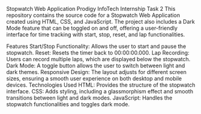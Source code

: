 Stopwatch Web Application
Prodigy InfoTech Internship Task 2
This repository contains the source code for a Stopwatch Web Application created using HTML, CSS, and JavaScript. The project also includes a Dark Mode feature that can be toggled on and off, offering a user-friendly interface for time tracking with start, stop, reset, and lap functionalities.

Features
Start/Stop Functionality: Allows the user to start and pause the stopwatch.
Reset: Resets the timer back to 00:00:00.000.
Lap Recording: Users can record multiple laps, which are displayed below the stopwatch.
Dark Mode: A toggle button allows the user to switch between light and dark themes.
Responsive Design: The layout adjusts for different screen sizes, ensuring a smooth user experience on both desktop and mobile devices.
Technologies Used
HTML: Provides the structure of the stopwatch interface.
CSS: Adds styling, including a glassmorphism effect and smooth transitions between light and dark modes.
JavaScript: Handles the stopwatch functionalities and toggles dark mode.
